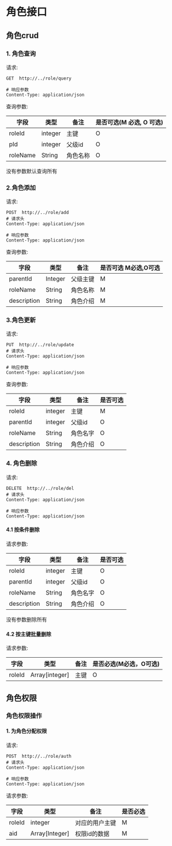 # 角色接口

## 角色crud

### 1. 角色查询

请求:

```shell
GET  http://../role/query

# 响应参数
Content-Type: application/json
```

查询参数:

| 字段     | 类型    | 备注     | 是否可选(M 必选, O 可选) |
| -------- | ------- | -------- | ------------------------ |
| roleId   | integer | 主键     | O                        |
| pId      | integer | 父级id   | O                        |
| roleName | String  | 角色名称 | O                        |

没有参数默认查询所有



### 2.角色添加

请求:

```shell
POST  http://../role/add
# 请求头
Content-Type: application/json

# 响应参数
Content-Type: application/json
```



查询参数:

| 字段        | 类型    | 备注     | 是否可选 M必选,O可选 |
| ----------- | ------- | -------- | -------------------- |
| parentId    | Integer | 父级主键 | M                    |
| roleName    | String  | 角色名称 | M                    |
| description | String  | 角色介绍 | M                    |



### 3.角色更新

请求:

```shell
PUT  http://../role/update
# 请求头
Content-Type: application/json

# 响应参数
Content-Type: application/json
```

查询参数:

| 字段        | 类型    | 备注     | 是否可选 |
| ----------- | ------- | -------- | -------- |
| roleId      | integer | 主键     | M        |
| parentId    | integer | 父级id   | O        |
| roleName    | String  | 角色名字 | O        |
| description | String  | 角色介绍 | O        |



### 4. 角色删除

请求:

```shell
DELETE  http://../role/del
# 请求头
Content-Type: application/json

# 响应参数
Content-Type: application/json
```

#### 4.1 按条件删除

请求参数:

| 字段        | 类型    | 备注     | 是否可选 |
| ----------- | ------- | -------- | -------- |
| roleId      | integer | 主键     | O        |
| parentId    | integer | 父级id   | O        |
| roleName    | String  | 角色名字 | O        |
| description | String  | 角色介绍 | O        |

没有参数删除所有

#### 4.2 按主键批量删除

请求参数:

| 字段   | 类型           | 备注 | 是否必选(M必选，O可选) |
| ------ | -------------- | ---- | ---------------------- |
| roleId | Array[integer] | 主键 | O                      |

## 角色权限

### 角色权限操作

#### 1. 为角色分配权限

请求:

```shell
POST  http://../role/auth
# 请求头
Content-Type: application/json

# 响应参数
Content-Type: application/json
```

请求参数:

| 字段   | 类型           | 备注           | 是否必选 |
| ------ | -------------- | -------------- | -------- |
| roleId | integer        | 对应的用户主键 | M        |
| aid    | Array[Integer] | 权限id的数据   | M        |